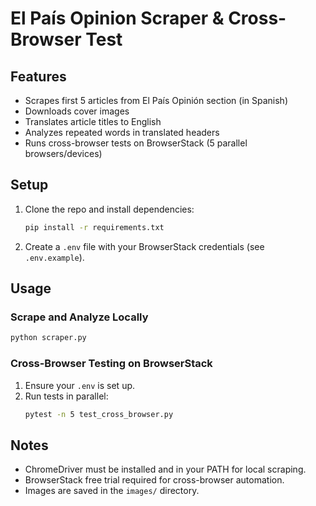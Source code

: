 # El País Opinion Scraper & Cross-Browser Test

## Features

- Scrapes first 5 articles from El País Opinión section (in Spanish)
- Downloads cover images
- Translates article titles to English
- Analyzes repeated words in translated headers
- Runs cross-browser tests on BrowserStack (5 parallel browsers/devices)

## Setup

1. Clone the repo and install dependencies:
   ```bash
   pip install -r requirements.txt
   ```
2. Create a `.env` file with your BrowserStack credentials (see `.env.example`).

## Usage

### Scrape and Analyze Locally

```bash
python scraper.py
```

### Cross-Browser Testing on BrowserStack

1. Ensure your `.env` is set up.
2. Run tests in parallel:
   ```bash
   pytest -n 5 test_cross_browser.py
   ```

## Notes

- ChromeDriver must be installed and in your PATH for local scraping.
- BrowserStack free trial required for cross-browser automation.
- Images are saved in the `images/` directory.
